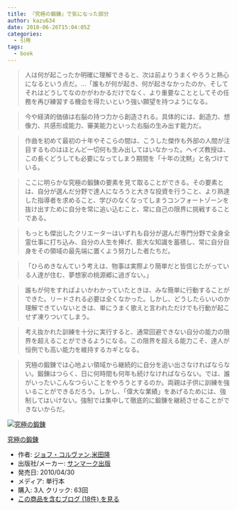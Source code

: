 ```yaml
---
title: 『究極の鍛錬』で気になった部分
author: kazu634
date: 2010-06-26T15:04:05Z
categories:
  - 引用
tags:
  - book
---
```

<div class="section">
<blockquote>
<p>
      人は何が起こったか明確に理解できると、次は前よりうまくやろうと熱心になるという点だ。…「誰もが何が起き、何が起きなかったのか、そしてそれはどうしてなのかがわかるだけでなく、より重要なこととしてその任務を再び練習する機会を得たいという強い願望を持つようになる。
</p>
</blockquote>

<blockquote>
<p>
      今や経済的価値は右脳の持つ力から創造される。具体的には、創造力、想像力、共感形成能力、審美能力といった右脳の生み出す能力だ。
</p>
</blockquote>

<blockquote>
<p>
      作曲を初めて最初の十年やそこらの間は、こうした傑作も外部の人間が注目するものはほとんど一切何も生み出してはいなかった。ヘイズ教授は、この長くどうしても必要になってしまう期間を「十年の沈黙」と名づけている。
</p>
</blockquote>

<blockquote>
<p>
      ここに明らかな究極の鍛錬の要素を見て取ることができる。その要素とは、自分が選んだ分野で達人になろうと大きな投資を行うこと、より熟達した指導者を求めること、学びのなくなってしまうコンフォートゾーンを抜け出すために自分を常に追い込むこと、常に自己の限界に挑戦することである。
</p>
</blockquote>

<blockquote>
<p>
      もっとも傑出したクリエーターはいずれも自分が選んだ専門分野で全身全霊仕事に打ち込み、自分の人生を捧げ、膨大な知識を蓄積し、常に自分自身をその領域の最先端に置くよう努力した者たちだ。
</p>
</blockquote>

<blockquote>
<p>
      「ひらめきなんていう考えは、物事は実際より簡単だと皆信じたがっている人達が住む、夢想家の桃源郷に過ぎない。」
</p>
</blockquote>

<blockquote>
<p>
      誰もが何をすればよいかわかっていたときは、みな簡単に行動することができた。リードされる必要は全くなかった。しかし、どうしたらいいのか理解できていないときは、単にうまく歌えと言われただけでも行動が起こせず凍りついてしまう。
</p>
</blockquote>

<blockquote>
<p>
      考え抜かれた訓練を十分に実行すると、通常回避できない自分の能力の限界を超えることができるようになる。この限界を超える能力こそ、達人が恒例でも高い能力を維持するカギとなる。
</p>
</blockquote>

<blockquote>
<p>
      究極の鍛錬では心地よい領域から継続的に自分を追い出さなければならない。鍛錬はつらく、日に何時間も何年も続けなければならない。では、誰がいったいこんなつらいことをやろうとするのか。両親は子供に訓練を強いることができるだろう。しかし、「偉大な業績」をあげるためには、強制してはいけない。強制では集中して徹底的に鍛錬を継続させることができないからだ。
</p>
</blockquote>

<div class="hatena-asin-detail">
<a href="http://www.amazon.co.jp/dp/4763130366/?tag=hatena_st1-22&ascsubtag=d-7ibv" onclick="__gaTracker('send', 'event', 'outbound-article', 'http://www.amazon.co.jp/dp/4763130366/?tag=hatena_st1-22&ascsubtag=d-7ibv', '');"><img src="https://images-na.ssl-images-amazon.com/images/I/41TOjHZuF0L._SL160_.jpg" class="hatena-asin-detail-image" alt="究極の鍛錬" title="究極の鍛錬" /></a></p>

<div class="hatena-asin-detail-info">
<p class="hatena-asin-detail-title">
<a href="http://www.amazon.co.jp/dp/4763130366/?tag=hatena_st1-22&ascsubtag=d-7ibv" onclick="__gaTracker('send', 'event', 'outbound-article', 'http://www.amazon.co.jp/dp/4763130366/?tag=hatena_st1-22&ascsubtag=d-7ibv', '究極の鍛錬');">究極の鍛錬</a>
</p>

<ul>
<li>
<span class="hatena-asin-detail-label">作者:</span> <a href="http://d.hatena.ne.jp/keyword/%A5%B8%A5%E7%A5%D5%A1%A6%A5%B3%A5%EB%A5%F4%A5%A1%A5%F3" onclick="__gaTracker('send', 'event', 'outbound-article', 'http://d.hatena.ne.jp/keyword/%A5%B8%A5%E7%A5%D5%A1%A6%A5%B3%A5%EB%A5%F4%A5%A1%A5%F3', 'ジョフ・コルヴァン');" class="keyword">ジョフ・コルヴァン</a>,<a href="http://d.hatena.ne.jp/keyword/%CA%C6%C5%C4%CE%B4" onclick="__gaTracker('send', 'event', 'outbound-article', 'http://d.hatena.ne.jp/keyword/%CA%C6%C5%C4%CE%B4', '米田隆');" class="keyword">米田隆</a>
</li>
<li>
<span class="hatena-asin-detail-label">出版社/メーカー:</span> <a href="http://d.hatena.ne.jp/keyword/%A5%B5%A5%F3%A5%DE%A1%BC%A5%AF%BD%D0%C8%C7" onclick="__gaTracker('send', 'event', 'outbound-article', 'http://d.hatena.ne.jp/keyword/%A5%B5%A5%F3%A5%DE%A1%BC%A5%AF%BD%D0%C8%C7', 'サンマーク出版');" class="keyword">サンマーク出版</a>
</li>
<li>
<span class="hatena-asin-detail-label">発売日:</span> 2010/04/30
</li>
<li>
<span class="hatena-asin-detail-label">メディア:</span> 単行本
</li>
<li>
<span class="hatena-asin-detail-label">購入</span>: 3人 <span class="hatena-asin-detail-label">クリック</span>: 63回
</li>
<li>
<a href="http://d.hatena.ne.jp/asin/4763130366" onclick="__gaTracker('send', 'event', 'outbound-article', 'http://d.hatena.ne.jp/asin/4763130366', 'この商品を含むブログ (18件) を見る');" target="_blank">この商品を含むブログ (18件) を見る</a>
</li>
</ul>
</div>

<div class="hatena-asin-detail-foot">
</div>
</div>
</div>
